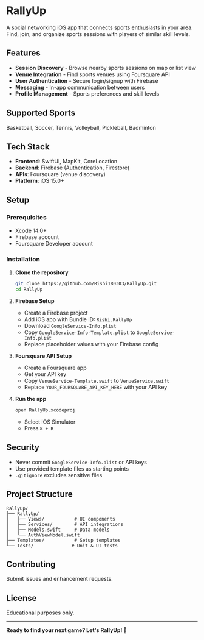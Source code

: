 # RallyUp

A social networking iOS app that connects sports enthusiasts in your area. Find, join, and organize sports sessions with players of similar skill levels.

## Features

- **Session Discovery** - Browse nearby sports sessions on map or list view
- **Venue Integration** - Find sports venues using Foursquare API
- **User Authentication** - Secure login/signup with Firebase
- **Messaging** - In-app communication between users
- **Profile Management** - Sports preferences and skill levels

## Supported Sports

Basketball, Soccer, Tennis, Volleyball, Pickleball, Badminton

## Tech Stack

- **Frontend**: SwiftUI, MapKit, CoreLocation
- **Backend**: Firebase (Authentication, Firestore)
- **APIs**: Foursquare (venue discovery)
- **Platform**: iOS 15.0+

## Setup

### Prerequisites
- Xcode 14.0+
- Firebase account
- Foursquare Developer account

### Installation

1. **Clone the repository**
   ```bash
   git clone https://github.com/Rishi180303/RallyUp.git
   cd RallyUp
   ```

2. **Firebase Setup**
   - Create a Firebase project
   - Add iOS app with Bundle ID: `Rishi.RallyUp`
   - Download `GoogleService-Info.plist`
   - Copy `GoogleService-Info-Template.plist` to `GoogleService-Info.plist`
   - Replace placeholder values with your Firebase config

3. **Foursquare API Setup**
   - Create a Foursquare app
   - Get your API key
   - Copy `VenueService-Template.swift` to `VenueService.swift`
   - Replace `YOUR_FOURSQUARE_API_KEY_HERE` with your API key

4. **Run the app**
   ```bash
   open RallyUp.xcodeproj
   ```
   - Select iOS Simulator
   - Press `⌘ + R`

## Security

- Never commit `GoogleService-Info.plist` or API keys
- Use provided template files as starting points
- `.gitignore` excludes sensitive files

## Project Structure

```
RallyUp/
├── RallyUp/
│   ├── Views/           # UI components
│   ├── Services/        # API integrations
│   ├── Models.swift     # Data models
│   └── AuthViewModel.swift
├── Templates/           # Setup templates
└── Tests/              # Unit & UI tests
```

## Contributing

Submit issues and enhancement requests.

## License

Educational purposes only.

---

**Ready to find your next game? Let's RallyUp! 🚀**

